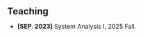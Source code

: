 <h1 id="Teaching"></h1>

<h2 style="margin: 30px 0px 10px;">Teaching</h2>

<ul>
<div>
<li><strong>[SEP. 2023]</strong> System Analysis I, 2025 Fall. </li>	
</div>
</ul>
